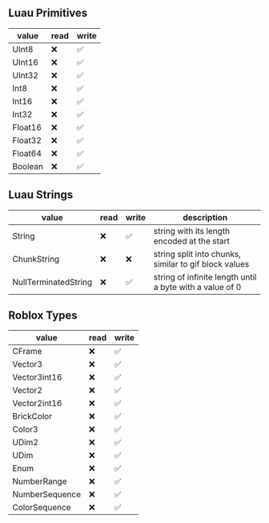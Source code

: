 ## Luau Primitives
|value|read|write|
|-----|----|-----|
| UInt8 | ❌ | ✅ |
| UInt16 | ❌ | ✅ |
| UInt32 | ❌ | ✅ |
| Int8 | ❌ | ✅ |
| Int16 | ❌ | ✅ |
| Int32 | ❌ | ✅ |
| Float16 | ❌ | ✅ |
| Float32 | ❌ | ✅ |
| Float64 | ❌ | ✅ |
| Boolean | ❌ | ✅ |

## Luau Strings
|value|read|write|description|
|-----|----|-----|-----------|
| String | ❌ | ✅ |string with its length encoded at the start|
| ChunkString | ❌ | ❌ |string split into chunks, similar to gif block values|
| NullTerminatedString | ❌ | ✅ |string of infinite length until a byte with a value of 0|

## Roblox Types
|value|read|write|
|-----|----|-----|
| CFrame | ❌ | ✅ |
| Vector3 | ❌ | ✅ |
| Vector3int16 | ❌ | ✅ |
| Vector2 | ❌ | ✅ |
| Vector2int16 | ❌ | ✅ |
| BrickColor | ❌ | ✅ |
| Color3 | ❌ | ✅ |
| UDim2 | ❌ | ✅ |
| UDim | ❌ | ✅ |
| Enum | ❌ | ✅ |
| NumberRange | ❌ | ✅ |
| NumberSequence | ❌ | ✅ |
| ColorSequence | ❌ | ✅ |